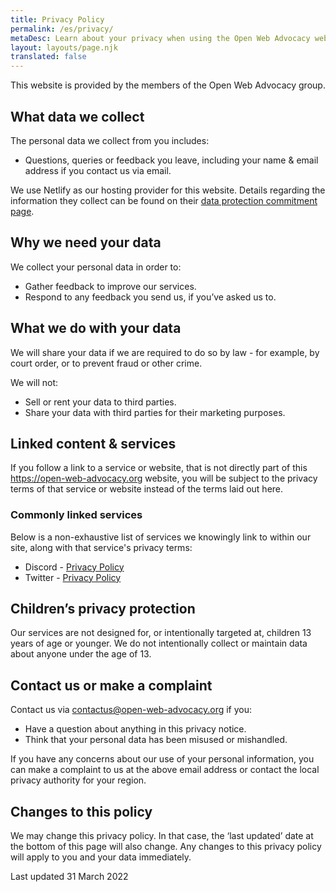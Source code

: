 ```yaml
---
title: Privacy Policy
permalink: /es/privacy/
metaDesc: Learn about your privacy when using the Open Web Advocacy website.
layout: layouts/page.njk
translated: false
---
```


This website is provided by the members of the Open Web Advocacy group.

## What data we collect

The personal data we collect from you includes:

- Questions, queries or feedback you leave, including your name & email address if you contact us via email.

We use Netlify as our hosting provider for this website. Details regarding the information they collect can be found on their [data protection commitment page](https://www.netlify.com/gdpr-ccpa).

## Why we need your data

We collect your personal data in order to:

- Gather feedback to improve our services.
- Respond to any feedback you send us, if you’ve asked us to.

## What we do with your data

We will share your data if we are required to do so by law - for example, by court order, or to prevent fraud or other crime.

We will not:

- Sell or rent your data to third parties.
- Share your data with third parties for their marketing purposes.

## Linked content & services

If you follow a link to a service or website, that is not directly part of this https://open-web-advocacy.org website, you will be subject to the privacy terms of that service
or website instead of the terms laid out here.

### Commonly linked services

Below is a non-exhaustive list of services we knowingly link to within our site, along with that service's privacy terms:

- Discord - [Privacy Policy](https://discord.com/privacy)
- Twitter - [Privacy Policy](https://twitter.com/en/privacy)

## Children’s privacy protection

Our services are not designed for, or intentionally targeted at, children 13 years of age or younger. We do not intentionally collect or maintain data about anyone under the age of 13.

## Contact us or make a complaint

Contact us via [contactus@open-web-advocacy.org](mailto:contactus@open-web-advocacy.org) if you:

- Have a question about anything in this privacy notice.
- Think that your personal data has been misused or mishandled.

If you have any concerns about our use of your personal information, you can make a complaint to us at the above email address or contact the local privacy authority for your region.

## Changes to this policy

We may change this privacy policy. In that case, the ‘last updated’ date at the bottom of this page will also change. Any changes to this privacy policy will apply to you and your data immediately.

Last updated 31 March 2022
